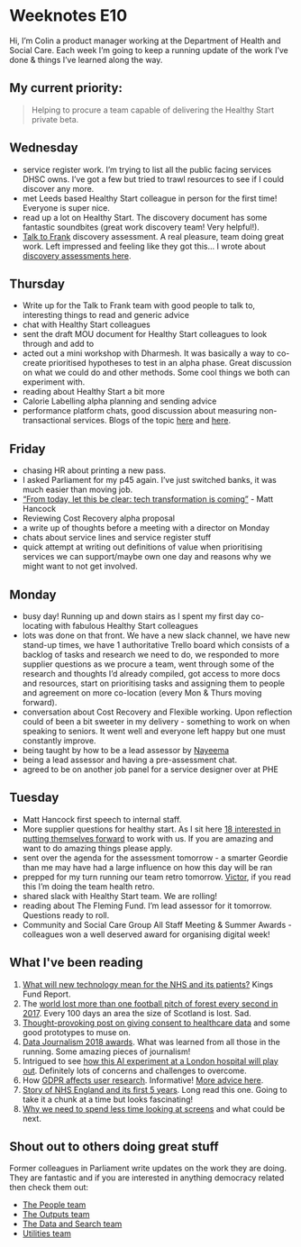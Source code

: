 # Weeknotes E10
Hi, I’m Colin a product manager working at the Department of Health and Social Care. Each week I’m going to keep a running update of the work I’ve done & things I’ve learned along the way.

## My current priority:
> Helping to procure a team capable of delivering the Healthy Start private beta.

## Wednesday
- service register work. I’m trying to list all the public facing services DHSC owns. I’ve got a few but tried to trawl resources to see if I could discover any more.
- met Leeds based Healthy Start colleague in person for the first time! Everyone is super nice.
- read up a lot on Healthy Start. The discovery document has some fantastic soundbites (great work discovery team! Very helpful!). 
- [Talk to Frank](https://www.talktofrank.com/) discovery assessment. A real pleasure, team doing great work. Left impressed and feeling like they got this… I wrote about [discovery assessments here](https://digitalhealth.blog.gov.uk/2018/06/22/service-assessments-in-dhsc/).

## Thursday
- Write up for the Talk to Frank team with good people to talk to, interesting things to read and generic advice
- chat with Healthy Start colleagues
- sent the draft MOU document for Healthy Start colleagues to look through and add to
- acted out a mini workshop with Dharmesh. It was basically a way to co-create prioritised hypotheses to test in an alpha phase. Great discussion on what we could do and other methods. Some cool things we both can experiment with.
- reading about Healthy Start a bit more
- Calorie Labelling alpha planning and sending advice
- performance platform chats, good discussion about measuring non-transactional services. Blogs of the topic [here](https://mojdigital.blog.gov.uk/2017/09/14/non-transactional-services-measuring-the-unmeasurable/) and [here](https://digitalblog.ons.gov.uk/2017/01/09/introducing-our-new-performance-dashboard/).

## Friday
- chasing HR about printing a new pass.
- I asked Parliament for my p45 again. I’ve just switched banks, it was much easier than moving job.
- [“From today, let this be clear: tech transformation is coming”](https://www.theguardian.com/society/2018/jul/20/nhs-to-receive-487m-technology-boost-matt-hancock) - Matt Hancock
- Reviewing Cost Recovery alpha proposal
- a write up of thoughts before a meeting with a director on Monday
- chats about service lines and service register stuff
- quick attempt at writing out definitions of value when prioritising services we can support/maybe own one day and reasons why we might want to not get involved.

## Monday
- busy day! Running up and down stairs as I spent my first day co-locating with fabulous Healthy Start colleagues
- lots was done on that front. We have a new slack channel, we have new stand-up times, we have 1 authoritative Trello board which consists of a backlog of tasks and research we need to do, we responded to more supplier questions as we procure a team, went through some of the research and thoughts I’d already compiled, got access to more docs and resources, start on prioritising tasks and assigning them to people and agreement on more co-location (every Mon & Thurs moving forward).
- conversation about Cost Recovery and Flexible working. Upon reflection could of been a bit sweeter in my delivery - something to work on when speaking to seniors. It went well and everyone left happy but one must constantly improve.  
- being taught by how to be a lead assessor by [Nayeema](https://twitter.com/NayeemaC?lang=en)
- being a lead assessor and having a pre-assessment chat. 
- agreed to be on another job panel for a service designer over at PHE

## Tuesday
- Matt Hancock first speech to internal staff.
- More supplier questions for healthy start. As I sit here [18 interested in putting themselves forward](https://www.digitalmarketplace.service.gov.uk/digital-outcomes-and-specialists/opportunities/7246) to work with us. If you are amazing and want to do amazing things please apply.
- sent over the agenda for the assessment tomorrow - a smarter Geordie than me may have had a large influence on how this day will be ran
- prepped for my turn running our team retro tomorrow. [Victor](https://twitter.com/_victorhwang?lang=en), if you read this I’m doing the team health retro. 
- shared slack with Healthy Start team. We are rolling!
- reading about The Fleming Fund. I’m lead assessor for it tomorrow. Questions ready to roll.
- Community and Social Care Group All Staff Meeting & Summer Awards - colleagues won a well deserved award for organising digital week!

## What I've been reading
1. [What will new technology mean for the NHS and its patients?](https://www.kingsfund.org.uk/sites/default/files/2018-06/NHS_at_70_what_will_new_technology_mean_for_the_NHS_0.pdf) Kings Fund Report. 
2. The [world lost more than one football pitch of forest every second in 2017](https://www.theguardian.com/environment/ng-interactive/2018/jun/27/one-football-pitch-of-forest-lost-every-second-in-2017-data-reveals). Every 100 days
an area the size of Scotland is lost. Sad.
3. [Thought-provoking post on giving consent to healthcare data](https://projectsbyif.com/blog/designing-a-new-approach-to-consent-in-healthcare) and some good prototypes to muse on.
4. [Data Journalism 2018 awards](https://medium.com/data-journalism-awards/this-is-what-the-best-of-data-journalism-looks-like-6f1713d60479). What was learned from all those in the running. Some amazing pieces of journalism!
5. Intrigued to see [how this AI experiment at a London hospital will play out](https://www.theguardian.com/society/2018/may/21/london-hospitals-to-replace-doctors-and-nurses-with-ai-for-some-tasks). Definitely lots of concerns and challenges to overcome.
6. How [GDPR affects user research](https://medium.com/design-research-matters/general-data-protection-regulation-gdpr-and-user-research-e00a5b29338e). Informative! [More advice here](https://www.peopleforresearch.co.uk/blog/2017/06/gdpr-recruiting-customers-user-research/).
7. [Story of NHS England and its first 5 years](https://www.instituteforgovernment.org.uk/sites/default/files/publications/World%27s%20Biggest%20Quango%20NHS%20England%20web.pdf). Long read this one. Going to take it a chunk at a time but looks fascinating!
8. [Why we need to spend less time looking at screens](https://www.nytimes.com/2018/06/27/technology/peak-screen-revolution.html?rref=collection%2Fbyline%2Ffarhad-manjoo&action=click&contentCollection=undefined&region=stream&module=stream_unit&version=latest&contentPlacement=1&pgtype=collection) and what could be next. 

## Shout out to others doing great stuff
Former colleagues in Parliament write updates on the work they are doing. They are fantastic and if you are interested in anything democracy related then check them out:
- [The People team](https://ukparliament.github.io/sprintnotes.people/)
- [The Outputs team](https://ukparliament.github.io/sprintnotes.outputs/)
- [The Data and Search team](https://ukparliament.github.io/weeknotes.data-search/)
- [Utilities team](https://medium.com/@gemmarogers1)
